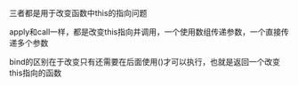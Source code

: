 三者都是用于改变函数中this的指向问题

apply和call一样，都是改变this指向并调用，一个使用数组传递参数，一个直接传递多个参数

bind的区别在于改变只有还需要在后面使用()才可以执行，也就是返回一个改变this指向的函数